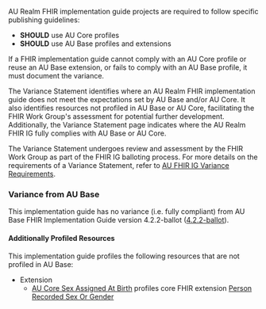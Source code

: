AU Realm FHIR implementation guide projects are required to follow specific publishing guidelines:
- **SHOULD** use AU Core profiles
- **SHOULD** use AU Base profiles and extensions

If a FHIR implementation guide cannot comply with an AU Core profile or reuse an AU Base extension, or fails to comply with an AU Base profile, it must document the variance.

The Variance Statement identifies where an AU Realm FHIR implementation guide does not meet the expectations set by AU Base and/or AU Core. It also identifies resources not profiled in AU Base or AU Core, facilitating the FHIR Work Group's assessment for potential further development. Additionally, the Variance Statement page indicates where the AU Realm FHIR IG fully complies with AU Base or AU Core.

The Variance Statement undergoes review and assessment by the FHIR Work Group as part of the FHIR IG balloting process. For more details on the requirements of a Variance Statement, refer to [AU FHIR IG Variance Requirements](https://confluence.hl7.org/display/HA/Process%3A++AU+FHIR+IG+Variance+Requirements).


### Variance from AU Base
This implementation guide has no variance (i.e. fully compliant) from AU Base FHIR Implementation Guide version 4.2.2-ballot ([4.2.2-ballot](https://hl7.org.au/fhir/core/4.2.2-ballot/)).

#### Additionally Profiled Resources

This implementation guide profiles the following resources that are not profiled in AU Base: 

- Extension
  - [AU Core Sex Assigned At Birth](https://build.fhir.org/ig/hl7au/au-fhir-core/StructureDefinition-au-core-rsg-sexassignedab.html) profiles core FHIR extension [Person Recorded Sex Or Gender](http://hl7.org/fhir/StructureDefinition/individual-recordedSexOrGender)   
